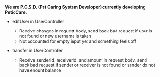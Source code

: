 **We are P.C.S.D. (Pet Caring System Developer) currently developing PetidCare.**

- editUser in UserController
    - Receive changes in request body, send back bad request if user is not found or new username is taken 
    - Not accounted for empty input yet and something feels off

- transfer in UserController
    - Receive senderId, receiverId, and amount in request body, send back bad request if sender or receiver is not found or sender do not have enount balance
